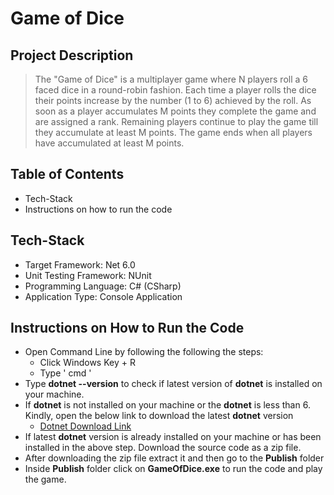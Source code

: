 # Game of Dice

## Project Description
>The "Game of Dice" is a multiplayer game where N players roll a 6 faced dice in a round-robin
>fashion. Each time a player rolls the dice their points increase by the number (1 to 6) achieved
>by the roll.
>As soon as a player accumulates M points they complete the game and are assigned a rank.
>Remaining players continue to play the game till they accumulate at least M points. The game
>ends when all players have accumulated at least M points.

## Table of Contents
- Tech-Stack
- Instructions on how to run the code

## Tech-Stack
- Target Framework: Net 6.0
- Unit Testing Framework: NUnit
- Programming Language: C# (CSharp)
- Application Type: Console Application

## Instructions on How to Run the Code
- Open Command Line by following the following the steps:
    - Click Windows Key + R
    - Type ' cmd '
- Type **dotnet --version** to check if latest version of **dotnet** is installed on your machine.
- If **dotnet** is not installed on your machine or the **dotnet** is less than 6. Kindly, open the below link to download the latest **dotnet** version
    - [Dotnet Download Link](https://dotnet.microsoft.com/en-us/download/dotnet/6.0)
- If latest **dotnet** version is already installed on your machine or has been installed in the above step. Download the source code as a zip file.
- After downloading the zip file extract it and then go to the **Publish** folder 
- Inside **Publish** folder click on **GameOfDice.exe** to run the code and play the game.

 
